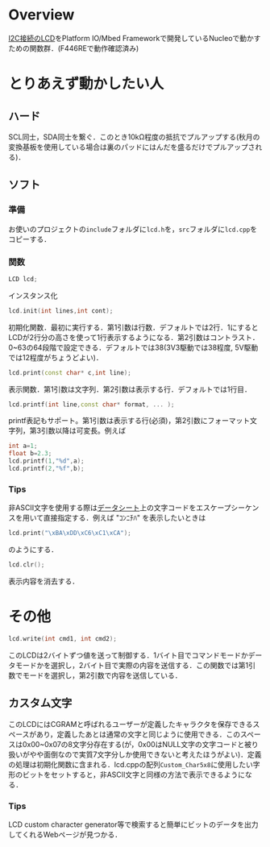 # Overview
[I2C接続のLCD](https://akizukidenshi.com/catalog/g/gK-08896/)をPlatform IO/Mbed Frameworkで開発しているNucleoで動かすための関数群．(F446REで動作確認済み)

# とりあえず動かしたい人
## ハード
SCL同士，SDA同士を繋ぐ．このとき10kΩ程度の抵抗でプルアップする(秋月の変換基板を使用している場合は裏のパッドにはんだを盛るだけでプルアップされる)．

## ソフト
### 準備
お使いのプロジェクトの`include`フォルダに`lcd.h`を，`src`フォルダに`lcd.cpp`をコピーする．
### 関数
```c++
LCD lcd;
```
インスタンス化
```c++
lcd.init(int lines,int cont);
```
初期化関数．最初に実行する．第1引数は行数．デフォルトでは2行．1にするとLCDが2行分の高さを使って1行表示するようになる．第2引数はコントラスト．0~63の64段階で設定できる．デフォルトでは38(3V3駆動では38程度, 5V駆動では12程度がちょうどよい)．
```c++
lcd.print(const char* c,int line);
```
表示関数．第1引数は文字列．第2引数は表示する行．デフォルトでは1行目．  
```c++
lcd.printf(int line,const char* format, ... );
```
printf表記もサポート。第1引数は表示する行(必須)，第2引数にフォーマット文字列，第3引数以降は可変長。例えば
```c++
int a=1;
float b=2.3;
lcd.printf(1,"%d",a);
lcd.printf(2,"%f",b);
```

### Tips  
非ASCII文字を使用する際は[データシート](https://akizukidenshi.com/download/ds/xiamen/AQM1602_rev2.pdf)上の文字コードをエスケープシーケンスを用いて直接指定する．例えば "ｺﾝﾆﾁﾊ" を表示したいときは
```c++
lcd.print("\xBA\xDD\xC6\xC1\xCA");
```
のようにする．

```c++
lcd.clr();
```
表示内容を消去する．

# その他
```c++
lcd.write(int cmd1, int cmd2);
```
このLCDは2バイトずつ値を送って制御する．1バイト目でコマンドモードかデータモードかを選択し，2バイト目で実際の内容を送信する．この関数では第1引数でモードを選択し，第2引数で内容を送信している．

## カスタム文字
このLCDにはCGRAMと呼ばれるユーザーが定義したキャラクタを保存できるスペースがあり，定義したあとは通常の文字と同じように使用できる．このスペースは0x00~0x07の8文字分存在する(が，0x00はNULL文字の文字コードと被り扱いがやや面倒なので実質7文字分しか使用できないと考えたほうがよい)．定義の処理は初期化関数に含まれる．lcd.cppの配列``Custom_Char5x8``に使用したい字形のビットをセットすると，非ASCII文字と同様の方法で表示できるようになる．  

### Tips
LCD custom character generator等で検索すると簡単にビットのデータを出力してくれるWebページが見つかる．
